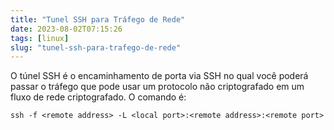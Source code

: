 ```yaml
---
title: "Tunel SSH para Tráfego de Rede"
date: 2023-08-02T07:15:26
tags: [linux]
slug: "tunel-ssh-para-trafego-de-rede"
---
```


O túnel SSH é o encaminhamento de porta via SSH no qual você poderá passar o tráfego que pode usar um protocolo não criptografado em um fluxo de rede criptografado. O comando é:

```shell
ssh -f <remote address> -L <local port>:<remote address>:<remote port>
```